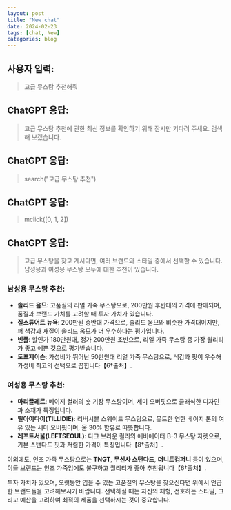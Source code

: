 ```yaml
---
layout: post
title: "New chat"
date: 2024-02-23
tags: [chat, New]
categories: blog
---
```


## 사용자 입력:
> 고급 무스탕 추천해줘

## ChatGPT 응답:
> 고급 무스탕 추천에 관한 최신 정보를 확인하기 위해 잠시만 기다려 주세요. 검색해 보겠습니다.

## ChatGPT 응답:
> search("고급 무스탕 추천")

## ChatGPT 응답:
> mclick([0, 1, 2])

## ChatGPT 응답:
> 고급 무스탕을 찾고 계시다면, 여러 브랜드와 스타일 중에서 선택할 수 있습니다. 남성용과 여성용 무스탕 모두에 대한 추천이 있습니다.

### 남성용 무스탕 추천:
- **솔리드 옴므**: 고품질의 리얼 가죽 무스탕으로, 200만원 후반대의 가격에 판매되며, 품질과 브랜드 가치를 고려할 때 투자 가치가 있습니다.
- **질스튜어트 뉴욕**: 200만원 중반대 가격으로, 솔리드 옴므와 비슷한 가격대이지만, 퍼 색감과 재질이 솔리드 옴므가 더 우수하다는 평가입니다.
- **빈폴**: 할인가 180만원대, 정가 200만원 초반으로, 리얼 가죽 무스탕 중 가장 퀄리티가 좋고 예쁜 것으로 평가받습니다.
- **도프제이슨**: 가성비가 뛰어난 50만원대 리얼 가죽 무스탕으로, 색감과 핏이 우수해 가성비 최고의 선택으로 꼽힙니다【6†출처】.

### 여성용 무스탕 추천:
- **마리끌레르**: 베이지 컬러의 숏 기장 무스탕이며, 세미 오버핏으로 클래식한 디자인과 소재가 특징입니다.
- **틸아이다이(TILLIDIE)**: 리버시블 스웨이드 무스탕으로, 뮤트한 연한 베이지 톤의 여유 있는 세미 오버핏이며, 울 30% 함유로 따뜻합니다.
- **레프트서울(LEFTSEOUL)**: 다크 브라운 컬러의 에비에이터 B-3 무스탕 자켓으로, 기본 스탠다드 핏과 저렴한 가격이 특징입니다【8†출처】.

이외에도, 인조 가죽 무스탕으로는 **TNGT**, **무신사 스탠다드**, **더니트컴퍼니** 등이 있으며, 이들 브랜드는 인조 가죽임에도 불구하고 퀄리티가 좋아 추천됩니다【6†출처】.

투자 가치가 있으며, 오랫동안 입을 수 있는 고품질의 무스탕을 찾으신다면 위에서 언급한 브랜드들을 고려해보시기 바랍니다. 선택하실 때는 자신의 체형, 선호하는 스타일, 그리고 예산을 고려하여 최적의 제품을 선택하시는 것이 중요합니다.

